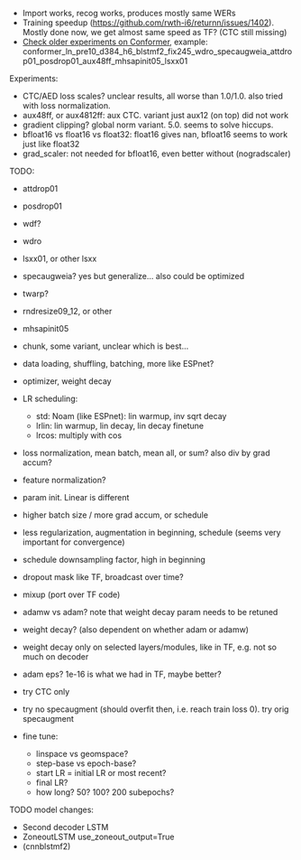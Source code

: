 * Import works, recog works, produces mostly same WERs
* Training speedup (https://github.com/rwth-i6/returnn/issues/1402).
  Mostly done now, we get almost same speed as TF?
  (CTC still missing)
* [Check older experiments on Conformer](../exp2022_07_21_transducer/exp_fs_base/README.md),
  example: conformer_ln_pre10_d384_h6_blstmf2_fix245_wdro_specaugweia_attdrop01_posdrop01_aux48ff_mhsapinit05_lsxx01

Experiments:

- CTC/AED loss scales? unclear results, all worse than 1.0/1.0. also tried with loss normalization.
- aux48ff, or aux4812ff: aux CTC. variant just aux12 (on top) did not work
- gradient clipping? global norm variant. 5.0. seems to solve hiccups. 
- bfloat16 vs float16 vs float32: float16 gives nan, bfloat16 seems to work just like float32 
- grad_scaler: not needed for bfloat16, even better without (nogradscaler)

TODO:

- attdrop01
- posdrop01
- wdf?
- wdro
- lsxx01, or other lsxx
- specaugweia? yes but generalize... also could be optimized
- twarp?
- rndresize09_12, or other
- mhsapinit05
- chunk, some variant, unclear which is best...

- data loading, shuffling, batching, more like ESPnet?
- optimizer, weight decay
- LR scheduling:
  - std: Noam (like ESPnet): lin warmup, inv sqrt decay 
  - lrlin: lin warmup, lin decay, lin decay finetune
  - lrcos: multiply with cos
- loss normalization, mean batch, mean all, or sum? also div by grad accum?
- feature normalization?
- param init. Linear is different
- higher batch size / more grad accum, or schedule
- less regularization, augmentation in beginning, schedule (seems very important for convergence)
- schedule downsampling factor, high in beginning

- dropout mask like TF, broadcast over time?
- mixup (port over TF code)

- adamw vs adam? note that weight decay param needs to be retuned
- weight decay? (also dependent on whether adam or adamw)
- weight decay only on selected layers/modules, like in TF, e.g. not so much on decoder
- adam eps? 1e-16 is what we had in TF, maybe better?
- try CTC only
- try no specaugment (should overfit then, i.e. reach train loss 0). try orig specaugment

- fine tune:
  - linspace vs geomspace?
  - step-base vs epoch-base?
  - start LR = initial LR or most recent?
  - final LR?
  - how long? 50? 100? 200 subepochs?


TODO model changes:

- Second decoder LSTM
- ZoneoutLSTM use_zoneout_output=True
- (cnnblstmf2)
